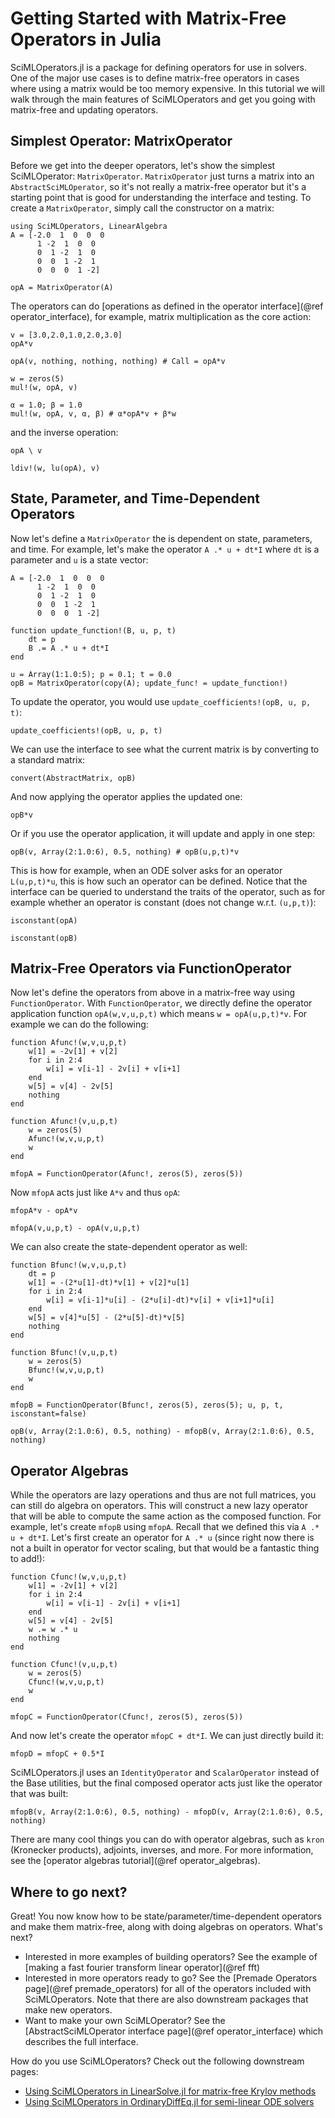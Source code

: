 # Getting Started with Matrix-Free Operators in Julia

SciMLOperators.jl is a package for defining operators for use in solvers.
One of the major use cases is to define matrix-free operators in cases where
using a matrix would be too memory expensive. In this tutorial we will walk
through the main features of SciMLOperators and get you going with matrix-free
and updating operators.

## Simplest Operator: MatrixOperator

Before we get into the deeper operators, let's show the simplest SciMLOperator:
`MatrixOperator`. `MatrixOperator` just turns a matrix into an `AbstractSciMLOperator`,
so it's not really a matrix-free operator but it's a starting point that is good for
understanding the interface and testing. To create a `MatrixOperator`, simply call the 
constructor on a matrix:

```@example getting_started
using SciMLOperators, LinearAlgebra
A = [-2.0  1  0  0  0
      1 -2  1  0  0
      0  1 -2  1  0
      0  0  1 -2  1
      0  0  0  1 -2]

opA = MatrixOperator(A)
```

The operators can do [operations as defined in the operator interface](@ref operator_interface), for example,
matrix multiplication as the core action:

```@example getting_started
v = [3.0,2.0,1.0,2.0,3.0]
opA*v
```

```@example getting_started
opA(v, nothing, nothing, nothing) # Call = opA*v
```

```@example getting_started
w = zeros(5)
mul!(w, opA, v)
```

```@example getting_started
α = 1.0; β = 1.0
mul!(w, opA, v, α, β) # α*opA*v + β*w
```

and the inverse operation:

```@example getting_started
opA \ v
```

```@example getting_started
ldiv!(w, lu(opA), v)
```

## State, Parameter, and Time-Dependent Operators

Now let's define a `MatrixOperator` the is dependent on state, parameters, and time.
For example, let's make the operator `A .* u + dt*I` where `dt` is a parameter
and `u` is a state vector:

```@example getting_started
A = [-2.0  1  0  0  0
      1 -2  1  0  0
      0  1 -2  1  0
      0  0  1 -2  1
      0  0  0  1 -2]

function update_function!(B, u, p, t)
    dt = p
    B .= A .* u + dt*I
end

u = Array(1:1.0:5); p = 0.1; t = 0.0
opB = MatrixOperator(copy(A); update_func! = update_function!)
```

To update the operator, you would use `update_coefficients!(opB, u, p, t)`:

```@example getting_started
update_coefficients!(opB, u, p, t)
```

We can use the interface to see what the current matrix is by converting to a standard matrix:

```@example getting_started
convert(AbstractMatrix, opB)
```

And now applying the operator applies the updated one:

```@example getting_started
opB*v
```

Or if you use the operator application, it will update and apply in one step:

```@example getting_started
opB(v, Array(2:1.0:6), 0.5, nothing) # opB(u,p,t)*v
```

This is how for example, when an ODE solver asks for an operator `L(u,p,t)*u`, this is how
such an operator can be defined. Notice that the interface can be queried to understand
the traits of the operator, such as for example whether an operator is constant (does not
change w.r.t. `(u,p,t)`):

```@example getting_started
isconstant(opA)
```

```@example getting_started
isconstant(opB)
```

## Matrix-Free Operators via FunctionOperator

Now let's define the operators from above in a matrix-free way using `FunctionOperator`.
With `FunctionOperator`, we directly define the operator application function `opA(w,v,u,p,t)`
which means `w = opA(u,p,t)*v`. For example we can do the following:

```@example getting_started
function Afunc!(w,v,u,p,t)
    w[1] = -2v[1] + v[2]
    for i in 2:4
        w[i] = v[i-1] - 2v[i] + v[i+1]
    end
    w[5] = v[4] - 2v[5]
    nothing
end

function Afunc!(v,u,p,t)
    w = zeros(5)
    Afunc!(w,v,u,p,t)
    w
end

mfopA = FunctionOperator(Afunc!, zeros(5), zeros(5))
```

Now `mfopA` acts just like `A*v` and thus `opA`:

```@example getting_started
mfopA*v - opA*v
```

```@example getting_started
mfopA(v,u,p,t) - opA(v,u,p,t)
```

We can also create the state-dependent operator as well:

```@example getting_started
function Bfunc!(w,v,u,p,t)
    dt = p
    w[1] = -(2*u[1]-dt)*v[1] + v[2]*u[1]
    for i in 2:4
        w[i] = v[i-1]*u[i] - (2*u[i]-dt)*v[i] + v[i+1]*u[i]
    end
    w[5] = v[4]*u[5] - (2*u[5]-dt)*v[5]
    nothing
end

function Bfunc!(v,u,p,t)
    w = zeros(5)
    Bfunc!(w,v,u,p,t)
    w
end

mfopB = FunctionOperator(Bfunc!, zeros(5), zeros(5); u, p, t, isconstant=false)
```

```@example getting_started
opB(v, Array(2:1.0:6), 0.5, nothing) - mfopB(v, Array(2:1.0:6), 0.5, nothing)
```

## Operator Algebras

While the operators are lazy operations and thus are not full matrices, you can still
do algebra on operators. This will construct a new lazy operator that will be able to
compute the same action as the composed function. For example, let's create `mfopB`
using `mfopA`. Recall that we defined this via `A .* u + dt*I`. Let's first create an
operator for `A .* u` (since right now there is not a built in operator for vector scaling,
but that would be a fantastic thing to add!):

```@example getting_started
function Cfunc!(w,v,u,p,t)
    w[1] = -2v[1] + v[2]
    for i in 2:4
        w[i] = v[i-1] - 2v[i] + v[i+1]
    end
    w[5] = v[4] - 2v[5]
    w .= w .* u
    nothing
end

function Cfunc!(v,u,p,t)
    w = zeros(5)
    Cfunc!(w,v,u,p,t)
    w
end

mfopC = FunctionOperator(Cfunc!, zeros(5), zeros(5))
```

And now let's create the operator `mfopC + dt*I`. We can just directly build it:

```@example getting_started
mfopD = mfopC + 0.5*I
```

SciMLOperators.jl uses an `IdentityOperator` and `ScalarOperator` instead of the Base
utilities, but the final composed operator acts just like the operator that was built:

```@example getting_started
mfopB(v, Array(2:1.0:6), 0.5, nothing) - mfopD(v, Array(2:1.0:6), 0.5, nothing)
```

There are many cool things you can do with operator algebras, such as `kron` (Kronecker products),
adjoints, inverses, and more. For more information, see the [operator algebras tutorial](@ref operator_algebras).

## Where to go next?

Great! You now know how to be state/parameter/time-dependent operators and make them matrix-free, along with
doing algebras on operators. What's next?

* Interested in more examples of building operators? See the example of [making a fast fourier transform linear operator](@ref fft)
* Interested in more operators ready to go? See the [Premade Operators page](@ref premade_operators) for all of the operators included with SciMLOperators. Note that there are also downstream packages that make new operators.
* Want to make your own SciMLOperator? See the [AbstractSciMLOperator interface page](@ref operator_interface) which describes the full interface.

How do you use SciMLOperators? Check out the following downstream pages:

* [Using SciMLOperators in LinearSolve.jl for matrix-free Krylov methods](https://docs.sciml.ai/LinearSolve/stable/tutorials/linear/)
* [Using SciMLOperators in OrdinaryDiffEq.jl for semi-linear ODE solvers](https://docs.sciml.ai/DiffEqDocs/stable/solvers/nonautonomous_linear_ode/)
